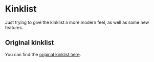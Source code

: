 # Kinklist
Just trying to give the kinklist a more modern feel, as well as some new features.


## Original kinklist
You can find the [original kinklist here](https://cdn.rawgit.com/Goctionni/KinkList/master/v1.0.2.html).